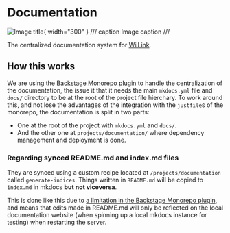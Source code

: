# Documentation

![Image title](./assets/logo-light.svg){ width="300" }
/// caption
Image caption
///

The centralized documentation system for [WiiLink](https://wiilink.ca).

## How this works
We are using the [Backstage Monorepo plugin](https://github.com/backstage/mkdocs-monorepo-plugin) to handle the centralization of the documentation, the issue it that it needs the main `mkdocs.yml` file and `docs/` directory to be at the root of the project file hierchary. To work around this, and not lose the advantages of the integration with the `justfile`s of the monorepo, the documentation is split in two parts:

- One at the root of the project with `mkdocs.yml` and `docs/`.
- And the other one at `projects/documentation/` where dependency management and deployment is done.

### Regarding synced README.md and index.md files
They are synced using a custom recipe located at `/projects/documentation` called `generate-indices`. Things written in `README.md` will be copied to `index.md` in mkdocs **but not viceversa**.

This is done like this due to [a limitation in the Backstage Monorepo plugin](https://github.com/backstage/mkdocs-monorepo-plugin/issues/92), and means that edits made in README.md will only be reflected on the local documentation website (when spinning up a local mkdocs instance for testing) when restarting the server.